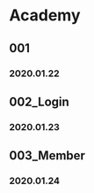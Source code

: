 <h1>Academy</h1>


<h2>001</h2>
<h3>2020.01.22</h3>



<h2>002_Login</h2>
<h3>2020.01.23</h3>



<h2>003_Member</h2>
<h3>2020.01.24</h3>
